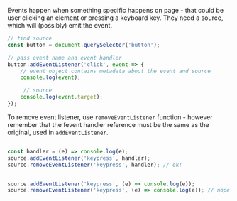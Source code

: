 Events happen when something specific happens on page - that could be user clicking an element or pressing a keyboard key. They need a source, which will (possibly) emit the event.

```javascript
// find source
const button = document.querySelector('button');

// pass event name and event handler
button.addEventListener('click', event => {
	// event object contains metadata about the event and source
	console.log(event);

	 // source
	console.log(event.target);
});
```

To remove event listener, use `removeEventListener` function - however remember that the fevent handler reference must be the same as the original, used in `addEventListener`.

```javascript

const handler = (e) => console.log(e);
source.addEventListener('keypress', handler);
source.removeEventListener('keypress', handler); // ok!


source.addEventListener('keypress', (e) => console.log(e));
source.removeEventListener('keypress', (e) => console.log(e)); // nope

```
